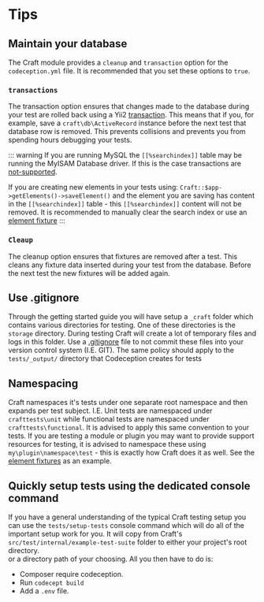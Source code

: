 # Tips

## Maintain your database
The Craft module provides a `cleanup` and `transaction` option for the `codeception.yml` file. 
It is recommended that you set these options to `true`. 

### `transactions`
The transaction option ensures that changes made to the database during your test 
are rolled back using a Yii2 
[transaction](https://www.yiiframework.com/doc/api/2.0/yii-db-transaction). This means that if you,
for example, save a `craft\db\ActiveRecord` instance before the next test that database row is removed.
This prevents collisions and prevents you from spending hours debugging your tests. 

::: warning
If you are running MySQL the `[[%searchindex]]` table may be running the 
MyISAM Database driver. If this is the case transactions are 
[not-supported](https://dev.mysql.com/doc/refman/5.6/en/myisam-storage-engine.html).

If you are creating new elements in your tests using:
`Craft::$app->getElements()->saveElement()` and the element you are saving has content 
in the `[[%searchindex]]` table - this `[[%searchindex]]` content will not be removed. It is recommended to 
manually clear the search index or use an [element fixture](fixtures.md#element-fixtures)
:::

### `Cleaup`
The cleanup option ensures that fixtures are removed after a test. This cleans any fixture
data inserted during your test from the database. 
Before the next test the new fixtures will be added again. 

## Use .gitignore
Through the getting started guide you will have setup a `_craft` folder which contains various directories for testing. 
One of these directories is the `storage` directory. During testing Craft will create a lot of temporary files and logs in this folder. 
Use a [.gitignore](https://git-scm.com/docs/gitignore) file to not commit these files into your version control system (I.E. GIT). 
The same policy should apply to the `tests/_output/` directory that Codeception creates for tests

## Namespacing
Craft namespaces it's tests under one separate root namespace and then expands per test subject. I.E. Unit tests are namespaced
under `crafttests\unit` while functional tests are namespaced under `crafttests\functional`. It is advised to apply
this same convention to your tests. If you are testing a 
module or plugin you may want to provide support resources for testing, it is advised to namespace these using
`my\plugin\namespace\test` - this is exactly how Craft does it as well. See the
[element fixtures](../testing-craft/fixtures.md) as an example. 

## Quickly setup tests using the dedicated console command
If you have a general understanding of the typical Craft testing setup you can use the
`tests/setup-tests` console command which will do all of the important setup work for you. 
It will copy from Craft's `src/test/internal/example-test-suite` folder to either your project's root directory.  
or a directory path of your choosing. All you then have to do is: 

- Composer require codeception. 
- Run `codecept build`
- Add a `.env` file. 
